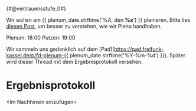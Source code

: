 {#@vertrauensstufe_0#}

Wir wollen am {{ plenum_date.strftime('%A, den **%x**') }} plenieren. Bitte lies [diesen Post](https://forum.flipdot.org/t/wie-funktioniert-ein-plenum/933), um besser zu verstehen, wie wir Plena handhaben.

Plenum: 18:00
Putzen: 19:00

Wir sammeln uns gedanklich auf dem [Pad](https://pad.freifunk-kassel.de/p/fd-plenum-{{ plenum_date.strftime('%Y-%m-%d') }}). Später wird dieser Thread mit dem Ergebnisprotokoll versehen.

# Ergebnisprotokoll

\<Im Nachhinein einzufügen\>

